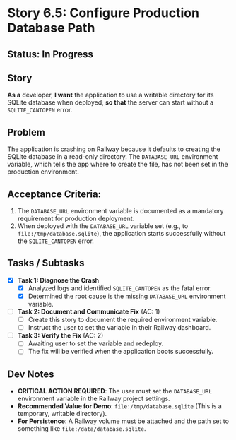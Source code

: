 # Story 6.5: Configure Production Database Path

## Status: In Progress

## Story
**As a** developer,
**I want** the application to use a writable directory for its SQLite database when deployed,
**so that** the server can start without a `SQLITE_CANTOPEN` error.

## Problem
The application is crashing on Railway because it defaults to creating the SQLite database in a read-only directory. The `DATABASE_URL` environment variable, which tells the app where to create the file, has not been set in the production environment.

## Acceptance Criteria:
1. The `DATABASE_URL` environment variable is documented as a mandatory requirement for production deployment.
2. When deployed with the `DATABASE_URL` variable set (e.g., to `file:/tmp/database.sqlite`), the application starts successfully without the `SQLITE_CANTOPEN` error.

## Tasks / Subtasks

- [x] **Task 1: Diagnose the Crash**
    - [x] Analyzed logs and identified `SQLITE_CANTOPEN` as the fatal error.
    - [x] Determined the root cause is the missing `DATABASE_URL` environment variable.

- [ ] **Task 2: Document and Communicate Fix** (AC: 1)
    - [ ] Create this story to document the required environment variable.
    - [ ] Instruct the user to set the variable in their Railway dashboard.

- [ ] **Task 3: Verify the Fix** (AC: 2)
    - [ ] Awaiting user to set the variable and redeploy.
    - [ ] The fix will be verified when the application boots successfully.

## Dev Notes
*   **CRITICAL ACTION REQUIRED**: The user must set the `DATABASE_URL` environment variable in the Railway project settings.
*   **Recommended Value for Demo**: `file:/tmp/database.sqlite` (This is a temporary, writable directory).
*   **For Persistence**: A Railway volume must be attached and the path set to something like `file:/data/database.sqlite`.
